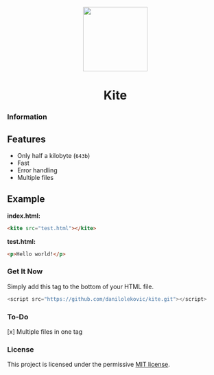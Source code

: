 <div align="center">
<p>
    <img src="https://i.imgur.com/CApgx4g.png" width=150, height=150>
</p>
<h1>Kite</h1>
</div>

### Information

## Features

  * Only half a kilobyte (`643b`)
  * Fast
  * Error handling
  * Multiple files

## Example

**index.html:**
```html
<kite src="test.html"></kite>
```

**test.html:**
```html
<p>Hello world!</p>
```

### Get It Now

Simply add this tag to the bottom of your HTML file.

```js
<script src="https://github.com/danilolekovic/kite.git"></script>
```

### To-Do

  [x] Multiple files in one tag

### License

This project is licensed under the permissive [MIT license](https://raw.githubusercontent.com/danilolekovic/kite/master/LICENSE).
